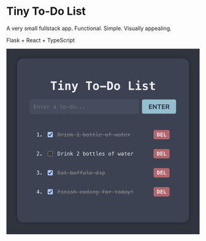 # Tiny To-Do List

A very small fullstack app. Functional. Simple. Visually appealing.

Flask + React + TypeScript

![Screenshot](https://github.com/josias-qr25/tiny-todo/blob/main/client/public/tiny-todo.png)